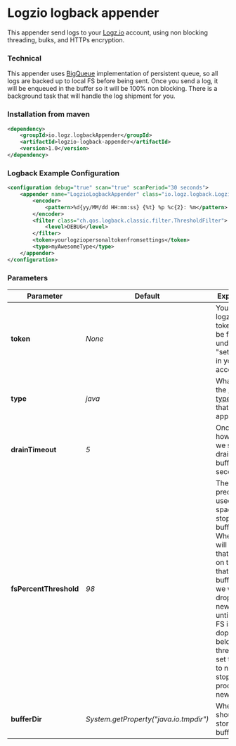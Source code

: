 # Logzio logback appender
This appender send logs to your [Logz.io](http://logz.io) account, using non blocking threading, bulks, and HTTPs encryption.

### Technical
This appender uses [BigQueue](https://github.com/bulldog2011/bigqueue) implementation of persistent queue, so all logs are backed up to local FS before being sent. Once you send a log, it will be enqueued in the buffer so it will be 100% non blocking. There is a background task that will handle the log shipment for you.

### Installation from maven
```xml
<dependency>
    <groupId>io.logz.logbackAppender</groupId>
    <artifactId>logzio-logback-appender</artifactId>
    <version>1.0</version>
</dependency>
```

### Logback Example Configuration
```xml
<configuration debug="true" scan="true" scanPeriod="30 seconds">
    <appender name="LogzioLogbackAppender" class="io.logz.logback.LogzioLogbackAppender">
        <encoder>
            <pattern>%d{yy/MM/dd HH:mm:ss} {%t} %p %c{2}: %m</pattern>
        </encoder>
        <filter class="ch.qos.logback.classic.filter.ThresholdFilter">
            <level>DEBUG</level>
        </filter>
        <token>yourlogziopersonaltokenfromsettings</token>
        <type>myAwesomeType</type>
    </appender>
</configuration>
```

### Parameters
| Parameter          | Default                              | Explained  |
| ------------------ | ------------------------------------ | ----- |
| **token**              | *None*                                 | Your logz.io token, can be found under "settings" in your account |
| **type**               | *java*                                 | What is the [log type](http://support.logz.io/support/solutions/articles/6000103063-what-is-type-) for that appender |
| **drainTimeout**       | *5*                                    | Once in how long we should drain the buffer (in seconds) |
| **fsPercentThreshold** | *98*                                   | The precent of used FS space, to stop buffering. When we will reach that mark, on the FS that the buffer is in we will drop all new logs until the FS is dopping below that threhsold. set to -1 to never stop processing new logs |
| **bufferDir**          | *System.getProperty("java.io.tmpdir")* | Where we should store the buffer |
